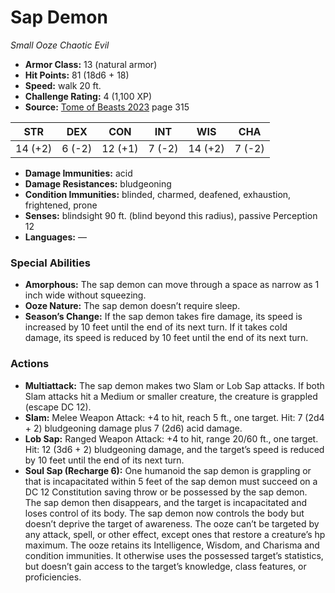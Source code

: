 # Sap Demon

*Small* *Ooze* *Chaotic Evil*

- **Armor Class:** 13 (natural armor)
- **Hit Points:** 81 (18d6 + 18)
- **Speed:** walk 20 ft.
- **Challenge Rating:** 4 (1,100 XP)
- **Source:** [Tome of Beasts 2023](https://koboldpress.com/kpstore/product/tome-of-beasts-1-2023-edition/) page 315

| STR | DEX | CON | INT | WIS | CHA |
| --- | --- | --- | --- | --- | --- |
| 14 (+2) | 6 (-2) | 12 (+1) | 7 (-2) | 14 (+2) | 7 (-2) |

- **Damage Immunities:** acid
- **Damage Resistances:** bludgeoning
- **Condition Immunities:** blinded, charmed, deafened, exhaustion, frightened, prone
- **Senses:** blindsight 90 ft. (blind beyond this radius), passive Perception 12
- **Languages:** —

### Special Abilities

- **Amorphous:** The sap demon can move through a space as narrow as 1 inch wide without squeezing.
- **Ooze Nature:** The sap demon doesn’t require sleep.
- **Season’s Change:** If the sap demon takes fire damage, its speed is increased by 10 feet until the end of its next turn. If it takes cold damage, its speed is reduced by 10 feet until the end of its next turn.

### Actions

- **Multiattack:** The sap demon makes two Slam or Lob Sap attacks. If both Slam attacks hit a Medium or smaller creature, the creature is grappled (escape DC 12).
- **Slam:** Melee Weapon Attack: +4 to hit, reach 5 ft., one target. Hit: 7 (2d4 + 2) bludgeoning damage plus 7 (2d6) acid damage.
- **Lob Sap:** Ranged Weapon Attack: +4 to hit, range 20/60 ft., one target. Hit: 12 (3d6 + 2) bludgeoning damage, and the target’s speed is reduced by 10 feet until the end of its next turn.
- **Soul Sap (Recharge 6):** One humanoid the sap demon is grappling or that is incapacitated within 5 feet of the sap demon must succeed on a DC 12 Constitution saving throw or be possessed by the sap demon. The sap demon then disappears, and the target is incapacitated and loses control of its body. The sap demon now controls the body but doesn’t deprive the target of awareness. The ooze can’t be targeted by any attack, spell, or other effect, except ones that restore a creature’s hp maximum. The ooze retains its Intelligence, Wisdom, and Charisma and condition immunities. It otherwise uses the possessed target’s statistics, but doesn’t gain access to the target’s knowledge, class features, or proficiencies.
